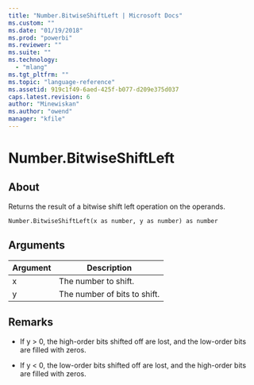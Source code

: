 ```yaml
---
title: "Number.BitwiseShiftLeft | Microsoft Docs"
ms.custom: ""
ms.date: "01/19/2018"
ms.prod: "powerbi"
ms.reviewer: ""
ms.suite: ""
ms.technology: 
  - "mlang"
ms.tgt_pltfrm: ""
ms.topic: "language-reference"
ms.assetid: 919c1f49-6aed-425f-b077-d209e375d037
caps.latest.revision: 6
author: "Minewiskan"
ms.author: "owend"
manager: "kfile"
---
```

# Number.BitwiseShiftLeft

  
## About  
Returns the result of a bitwise shift left operation on the operands.  
  
```  
Number.BitwiseShiftLeft(x as number, y as number) as number  
```  
  
## Arguments  
  
|Argument|Description|  
|------------|---------------|  
|x|The number to shift.|  
|y|The number of bits to shift.|  
  
## <a name="__toc360792371"></a>Remarks  
  
-   If y &gt; 0, the high-order bits shifted off are lost, and the low-order bits are filled with zeros.  
  
-   If y &lt; 0, the low-order bits shifted off are lost, and the high-order bits are filled with zeros.  
  

